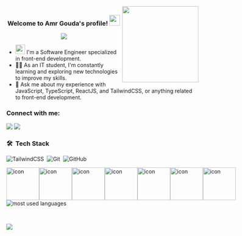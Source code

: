 <img width="200" align="right" src="https://media.giphy.com/media/M9gbBd9nbDrOTu1Mqx/giphy.gif">

<h3 align="center">
  Welcome to Amr Gouda's profile!
  <img src="https://media.giphy.com/media/hvRJCLFzcasrR4ia7z/giphy.gif" width="28">
</h3> 	
<p align="center">	
	<img src="https://readme-typing-svg.herokuapp.com?font=Time+New+Roman&color=%23C8BE25&size=25&center=true&vCenter=true&width=500&height=100&lines=Front-end+web+developer;Always+learning+new+things.">
</p>



- <picture><img src="https://github.com/7oSkaaa/7oSkaaa/blob/main/Images/about_me.gif?raw=true" width="25px"></picture> I'm a Software Engineer specialized in front-end development.
- 👨‍💻 As an IT student, I'm constantly learning and exploring new technologies to improve my skills.
- 💬 Ask me about my experience with JavaScript, TypeScript, ReactJS, and TailwindCSS, or anything related to front-end development.



<h3 align="left">Connect with me:</h3>
<a href="https://www.linkedin.com/in/amrmohamedgouda/" target="_blank"><img src="https://img.shields.io/badge/-Amr%20Gouda-0077B5?style=for-the-badge&logo=Linkedin&logoColor=white"/></a>
<a href="https://t.me/amrgooda" target="_blank"><img src="https://img.shields.io/badge/-Amr%20Gouda-0077B5?style=for-the-badge&logo=Telegram&logoColor=white"/></a>



### 🛠 &nbsp;Tech Stack
![TailwindCSS](https://img.shields.io/badge/-TailwindCSS-05122A?style=flat&logo=TailwindCSS)&nbsp;
![Git](https://img.shields.io/badge/-Git-05122A?style=flat&logo=git)&nbsp;
![GitHub](https://img.shields.io/badge/-GitHub-05122A?style=flat&logo=github)&nbsp;

<div style="display: flex; align-items: flex-start;"><img src="https://techstack-generator.vercel.app/js-icon.svg" alt="icon" width="86" height="86" /><img src="https://techstack-generator.vercel.app/ts-icon.svg" alt="icon" width="86" height="86" /><img src="https://techstack-generator.vercel.app/react-icon.svg" alt="icon" width="86" height="86" /><img src="https://techstack-generator.vercel.app/sass-icon.svg" alt="icon" width="86" height="86" /><img src="https://techstack-generator.vercel.app/eslint-icon.svg" alt="icon" width="86" height="86" /><img src="https://techstack-generator.vercel.app/github-icon.svg" alt="icon" width="86" height="86" /><img src="https://techstack-generator.vercel.app/restapi-icon.svg" alt="icon" width="86" height="86" /></div>

<img align="left" src="https://github-readme-stats.vercel.app/api/top-langs?username=3mrgouda&show_icons=true&locale=en&layout=compact&theme=radical" alt="most used languages" />

<br><br>

<a href="https://komarev.com/ghpvc/?username=3mrgouda&style=for-the-badge">
    <img src="https://komarev.com/ghpvc/?username=3mrgouda&style=for-the-badge">
</a>
